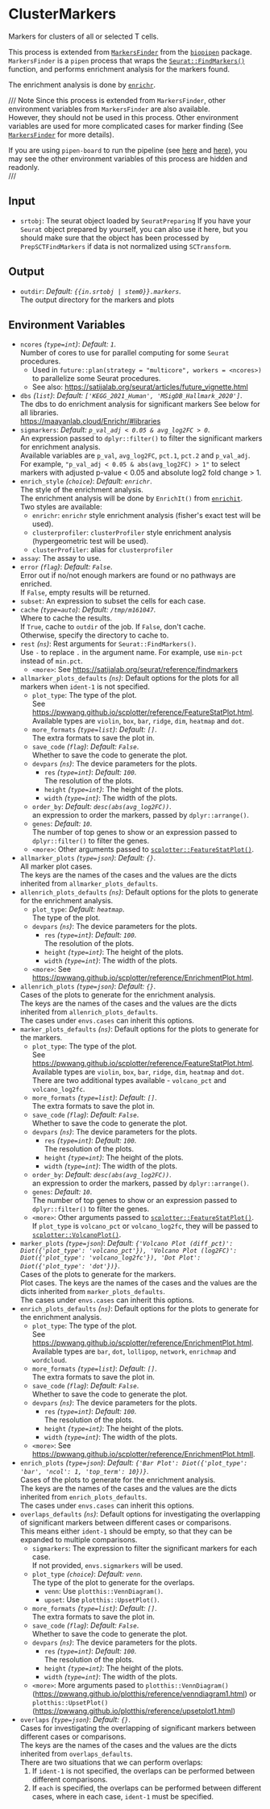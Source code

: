 # ClusterMarkers

Markers for clusters of all or selected T cells.

This process is extended from [`MarkersFinder`](https://pwwang.github.io/biopipen/api/biopipen.ns.scrna/#biopipen.ns.scrna.MarkersFinder)
from the [`biopipen`](https://pwwang.github.io/biopipen) package.<br />
`MarkersFinder` is a `pipen` process that wraps the
[`Seurat::FindMarkers()`](https://satijalab.org/seurat/reference/findmarkers)
function, and performs enrichment analysis for the markers found.<br />

The enrichment analysis is done by [`enrichr`](https://maayanlab.cloud/Enrichr/).<br />

/// Note
Since this process is extended from `MarkersFinder`, other environment variables from `MarkersFinder` are also available.<br />
However, they should not be used in this process. Other environment variables are used for more complicated cases for marker finding
(See [`MarkersFinder`](https://pwwang.github.io/biopipen/api/biopipen.ns.scrna/#biopipen.ns.scrna.MarkersFinder) for more details).<br />

If you are using `pipen-board` to run the pipeline
(see [here](../running.md#run-the-pipeline-via-pipen-board) and
[here](../running.md#run-the-pipeline-via-pipen-board-using-docker-image)),
you may see the other environment variables of this process are hidden and readonly.<br />
///

## Input

- `srtobj`:
    The seurat object loaded by `SeuratPreparing`
    If you have your `Seurat` object prepared by yourself, you can also
    use it here, but you should make sure that the object has been processed
    by `PrepSCTFindMarkers` if data is not normalized using `SCTransform`.<br />

## Output

- `outdir`: *Default: `{{in.srtobj | stem0}}.markers`*. <br />
    The output directory for the markers and plots

## Environment Variables

- `ncores` *(`type=int`)*: *Default: `1`*. <br />
    Number of cores to use for parallel computing for some `Seurat` procedures.<br />
    * Used in `future::plan(strategy = "multicore", workers = <ncores>)` to parallelize some Seurat procedures.<br />
    * See also: <https://satijalab.org/seurat/articles/future_vignette.html>
- `dbs` *(`list`)*: *Default: `['KEGG_2021_Human', 'MSigDB_Hallmark_2020']`*. <br />
    The dbs to do enrichment analysis for significant
    markers See below for all libraries.<br />
    <https://maayanlab.cloud/Enrichr/#libraries>
- `sigmarkers`: *Default: `p_val_adj < 0.05 & avg_log2FC > 0`*. <br />
    An expression passed to `dplyr::filter()` to filter the
    significant markers for enrichment analysis.<br />
    Available variables are `p_val`, `avg_log2FC`, `pct.1`, `pct.2` and
    `p_val_adj`. For example, `"p_val_adj < 0.05 & abs(avg_log2FC) > 1"`
    to select markers with adjusted p-value < 0.05 and absolute log2
    fold change > 1.<br />
- `enrich_style` *(`choice`)*: *Default: `enrichr`*. <br />
    The style of the enrichment analysis.<br />
    The enrichment analysis will be done by `EnrichIt()` from [`enrichit`](https://pwwang.github.io/enrichit/).<br />
    Two styles are available:<br />
    - `enrichr`:
        `enrichr` style enrichment analysis (fisher's exact test will be used).<br />
    - `clusterprofiler`:
        `clusterProfiler` style enrichment analysis (hypergeometric test will be used).<br />
    - `clusterProfiler`:
        alias for `clusterprofiler`
- `assay`:
    The assay to use.<br />
- `error` *(`flag`)*: *Default: `False`*. <br />
    Error out if no/not enough markers are found or no pathways are enriched.<br />
    If `False`, empty results will be returned.<br />
- `subset`:
    An expression to subset the cells for each case.<br />
- `cache` *(`type=auto`)*: *Default: `/tmp/m161047`*. <br />
    Where to cache the results.<br />
    If `True`, cache to `outdir` of the job. If `False`, don't cache.<br />
    Otherwise, specify the directory to cache to.<br />
- `rest` *(`ns`)*:
    Rest arguments for `Seurat::FindMarkers()`.<br />
    Use `-` to replace `.` in the argument name. For example,
    use `min-pct` instead of `min.pct`.<br />
    - `<more>`:
        See <https://satijalab.org/seurat/reference/findmarkers>
- `allmarker_plots_defaults` *(`ns`)*:
    Default options for the plots for all markers when `ident-1` is not specified.<br />
    - `plot_type`:
        The type of the plot.<br />
        See <https://pwwang.github.io/scplotter/reference/FeatureStatPlot.html>.<br />
        Available types are `violin`, `box`, `bar`, `ridge`, `dim`, `heatmap` and `dot`.<br />
    - `more_formats` *(`type=list`)*: *Default: `[]`*. <br />
        The extra formats to save the plot in.<br />
    - `save_code` *(`flag`)*: *Default: `False`*. <br />
        Whether to save the code to generate the plot.<br />
    - `devpars` *(`ns`)*:
        The device parameters for the plots.<br />
        - `res` *(`type=int`)*: *Default: `100`*. <br />
            The resolution of the plots.<br />
        - `height` *(`type=int`)*:
            The height of the plots.<br />
        - `width` *(`type=int`)*:
            The width of the plots.<br />
    - `order_by`: *Default: `desc(abs(avg_log2FC))`*. <br />
        an expression to order the markers, passed by `dplyr::arrange()`.<br />
    - `genes`: *Default: `10`*. <br />
        The number of top genes to show or an expression passed to `dplyr::filter()` to filter the genes.<br />
    - `<more>`:
        Other arguments passed to [`scplotter::FeatureStatPlot()`](https://pwwang.github.io/scplotter/reference/FeatureStatPlot.html).<br />
- `allmarker_plots` *(`type=json`)*: *Default: `{}`*. <br />
    All marker plot cases.<br />
    The keys are the names of the cases and the values are the dicts inherited from `allmarker_plots_defaults`.<br />
- `allenrich_plots_defaults` *(`ns`)*:
    Default options for the plots to generate for the enrichment analysis.<br />
    - `plot_type`: *Default: `heatmap`*. <br />
        The type of the plot.<br />
    - `devpars` *(`ns`)*:
        The device parameters for the plots.<br />
        - `res` *(`type=int`)*: *Default: `100`*. <br />
            The resolution of the plots.<br />
        - `height` *(`type=int`)*:
            The height of the plots.<br />
        - `width` *(`type=int`)*:
            The width of the plots.<br />
    - `<more>`:
        See <https://pwwang.github.io/scplotter/reference/EnrichmentPlot.html>.<br />
- `allenrich_plots` *(`type=json`)*: *Default: `{}`*. <br />
    Cases of the plots to generate for the enrichment analysis.<br />
    The keys are the names of the cases and the values are the dicts inherited from `allenrich_plots_defaults`.<br />
    The cases under `envs.cases` can inherit this options.<br />
- `marker_plots_defaults` *(`ns`)*:
    Default options for the plots to generate for the markers.<br />
    - `plot_type`:
        The type of the plot.<br />
        See <https://pwwang.github.io/scplotter/reference/FeatureStatPlot.html>.<br />
        Available types are `violin`, `box`, `bar`, `ridge`, `dim`, `heatmap` and `dot`.<br />
        There are two additional types available - `volcano_pct` and `volcano_log2fc`.<br />
    - `more_formats` *(`type=list`)*: *Default: `[]`*. <br />
        The extra formats to save the plot in.<br />
    - `save_code` *(`flag`)*: *Default: `False`*. <br />
        Whether to save the code to generate the plot.<br />
    - `devpars` *(`ns`)*:
        The device parameters for the plots.<br />
        - `res` *(`type=int`)*: *Default: `100`*. <br />
            The resolution of the plots.<br />
        - `height` *(`type=int`)*:
            The height of the plots.<br />
        - `width` *(`type=int`)*:
            The width of the plots.<br />
    - `order_by`: *Default: `desc(abs(avg_log2FC))`*. <br />
        an expression to order the markers, passed by `dplyr::arrange()`.<br />
    - `genes`: *Default: `10`*. <br />
        The number of top genes to show or an expression passed to `dplyr::filter()` to filter the genes.<br />
    - `<more>`:
        Other arguments passed to [`scplotter::FeatureStatPlot()`](https://pwwang.github.io/scplotter/reference/FeatureStatPlot.html).<br />
        If `plot_type` is `volcano_pct` or `volcano_log2fc`, they will be passed to
        [`scplotter::VolcanoPlot()`](https://pwwang.github.io/plotthis/reference/VolcanoPlot.html).<br />
- `marker_plots` *(`type=json`)*: *Default: `{'Volcano Plot (diff_pct)': Diot({'plot_type': 'volcano_pct'}), 'Volcano Plot (log2FC)': Diot({'plot_type': 'volcano_log2fc'}), 'Dot Plot': Diot({'plot_type': 'dot'})}`*. <br />
    Cases of the plots to generate for the markers.<br />
    Plot cases. The keys are the names of the cases and the values are the dicts inherited from `marker_plots_defaults`.<br />
    The cases under `envs.cases` can inherit this options.<br />
- `enrich_plots_defaults` *(`ns`)*:
    Default options for the plots to generate for the enrichment analysis.<br />
    - `plot_type`:
        The type of the plot.<br />
        See <https://pwwang.github.io/scplotter/reference/EnrichmentPlot.html>.<br />
        Available types are `bar`, `dot`, `lollipop`, `network`, `enrichmap` and `wordcloud`.<br />
    - `more_formats` *(`type=list`)*: *Default: `[]`*. <br />
        The extra formats to save the plot in.<br />
    - `save_code` *(`flag`)*: *Default: `False`*. <br />
        Whether to save the code to generate the plot.<br />
    - `devpars` *(`ns`)*:
        The device parameters for the plots.<br />
        - `res` *(`type=int`)*: *Default: `100`*. <br />
            The resolution of the plots.<br />
        - `height` *(`type=int`)*:
            The height of the plots.<br />
        - `width` *(`type=int`)*:
            The width of the plots.<br />
    - `<more>`:
        See <https://pwwang.github.io/scplotter/reference/EnrichmentPlot.htmll>.<br />
- `enrich_plots` *(`type=json`)*: *Default: `{'Bar Plot': Diot({'plot_type': 'bar', 'ncol': 1, 'top_term': 10})}`*. <br />
    Cases of the plots to generate for the enrichment analysis.<br />
    The keys are the names of the cases and the values are the dicts inherited from `enrich_plots_defaults`.<br />
    The cases under `envs.cases` can inherit this options.<br />
- `overlaps_defaults` *(`ns`)*:
    Default options for investigating the overlapping of significant markers between different cases or comparisons.<br />
    This means either `ident-1` should be empty, so that they can be expanded to multiple comparisons.<br />
    - `sigmarkers`:
        The expression to filter the significant markers for each case.<br />
        If not provided, `envs.sigmarkers` will be used.<br />
    - `plot_type` *(`choice`)*: *Default: `venn`*. <br />
        The type of the plot to generate for the overlaps.<br />
        - `venn`:
            Use `plotthis::VennDiagram()`.<br />
        - `upset`:
            Use `plotthis::UpsetPlot()`.<br />
    - `more_formats` *(`type=list`)*: *Default: `[]`*. <br />
        The extra formats to save the plot in.<br />
    - `save_code` *(`flag`)*: *Default: `False`*. <br />
        Whether to save the code to generate the plot.<br />
    - `devpars` *(`ns`)*:
        The device parameters for the plots.<br />
        - `res` *(`type=int`)*: *Default: `100`*. <br />
            The resolution of the plots.<br />
        - `height` *(`type=int`)*:
            The height of the plots.<br />
        - `width` *(`type=int`)*:
            The width of the plots.<br />
    - `<more>`:
        More arguments pased to `plotthis::VennDiagram()`
        (<https://pwwang.github.io/plotthis/reference/venndiagram1.html>)
        or `plotthis::UpsetPlot()`
        (<https://pwwang.github.io/plotthis/reference/upsetplot1.html>)
- `overlaps` *(`type=json`)*: *Default: `{}`*. <br />
    Cases for investigating the overlapping of significant markers between different cases or comparisons.<br />
    The keys are the names of the cases and the values are the dicts inherited from `overlaps_defaults`.<br />
    There are two situations that we can perform overlaps:<br />
    1. If `ident-1` is not specified, the overlaps can be performed between different comparisons.<br />
    2. If `each` is specified, the overlaps can be performed between different cases, where in each case, `ident-1` must be specified.<br />

